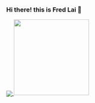 ### Hi there! this is Fred Lai 👋

<a href="https://github.com/anuraghazra/github-readme-stats">
<img align="center"src="https://github-readme-stats.vercel.app/api?username=fred1357944&count_private=true&show_icons=true&theme=dark"/>
</a>
<a href="https://github.com/anuraghazra/convoychat">
  <img height=200 src="https://github-readme-stats.vercel.app/api/top-langs?username=fred1357944&layout=compact&langs_count=8&show_icons=true&theme=dark&card_width=320" />
</a>

<!--
**fred1357944/fred1357944** is a ✨ _special_ ✨ repository because its `README.md` (this file) appears on your GitHub profile.

Here are some ideas to get you started:

- 🔭 I’m currently working on ...
- 🌱 I’m currently learning ...
- 👯 I’m looking to collaborate on ...
- 🤔 I’m looking for help with ...
- 💬 Ask me about ...
- 📫 How to reach me: ...
- 😄 Pronouns: ...
- ⚡ Fun fact: ...
-->
